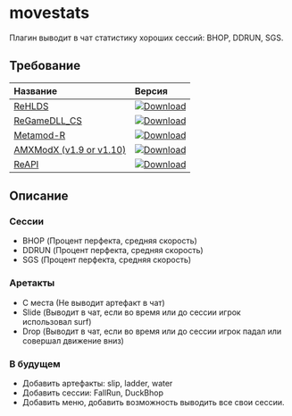 # movestats
Плагин выводит в чат статистику хороших сессий: BHOP, DDRUN, SGS.

## Требование
| Название | Версия |
| :- | :- |
| [ReHLDS](https://github.com/rehlds/rehlds) | [![Download](https://img.shields.io/github/v/release/rehlds/rehlds?include_prereleases&style=flat-square)](https://github.com/rehlds/rehlds/releases) |
| [ReGameDLL_CS](https://github.com/rehlds/ReGameDLL_CS/releases) | [![Download](https://img.shields.io/github/v/release/s1lentq/ReGameDLL_CS?include_prereleases&style=flat-square)](https://github.com/rehlds/ReGameDLL_CS/releases) |
| [Metamod-R](https://github.com/rehlds/Metamod-R/releases) | [![Download](https://img.shields.io/github/v/release/rehlds/Metamod-R?include_prereleases&style=flat-square)](https://github.com/rehlds/Metamod-R/releases) |
| [AMXModX (v1.9 or v1.10)](https://www.amxmodx.org/downloads-new.php) | [![Download](https://img.shields.io/badge/AMXModX-%3E%3D1.9.0-blue?style=flat-square)](https://www.amxmodx.org/downloads-new.php) |
| [ReAPI](https://github.com/rehlds/reapi) | [![Download](https://img.shields.io/github/v/release/rehlds/reapi?include_prereleases&style=flat-square)](https://github.com/rehlds/reapi) |

## Описание

### Сессии
- BHOP (Процент перфекта, средняя скорость)
- DDRUN (Процент перфекта, средняя скорость)
- SGS (Процент перфекта, средняя скорость)

### Аретакты
- С места (Не выводит артефакт в чат)
- Slide (Выводит в чат, если во время или до сессии игрок использовал surf)
- Drop (Выводит в чат, если во время или до сессии игрок падал или совершал движение вниз)

### В будущем
- Добавить артефакты: slip, ladder, water
- Добавить сессии: FallRun, DuckBhop
- Добавить меню, добавить возможность выводить все свои сессии.
